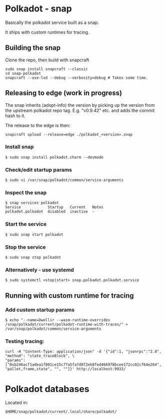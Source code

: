 # Polkadot - snap

Basically the polkadot service built as a snap.

It ships with custom runtimes for tracing.

## Building the snap
Clone the repo, then build with snapcraft

    sudo snap install snapcraft --classic
    cd snap-polkadot
    snapcraft --use-lxd --debug --verbosity=debug # Takes some time.

## Releasing to edge (work in progress)
The snap inherits (adopt-info) the version by picking up the version from the upstream polkadot repo tag.
E.g. "v0.9.42" etc. and adds the commit hash to it.

The release to the edge is then:

    snapcraft upload --release=edge ./polkadot_<version>.snap
    
### Install snap

    $ sudo snap install polkadot.charm --devmode

### Check/edit startup params

    $ sudo vi /var/snap/polkadot/common/service-arguments

### Inspect the snap

    $ snap services polkadot
    Service            Startup   Current   Notes
    polkadot.polkadot  disabled  inactive  -

### Start the service

    $ sudo snap start polkadot

### Stop the service

    $ sudo snap stop polkadot

### Alternatively - use systemd

    $ sudo systemctl <stop|start> snap.polkadot.polkadot.service 

## Running with custom runtime for tracing

### Add custom startup params
    $ echo "--name=Dwellir --wasm-runtime-overrides /snap/polkadot/current/polkadot-runtime-with-traces/" > /var/snap/polkadot/common/service-arguments

### Testing tracing:
    curl -H "Content-Type: application/json" -d '{"id":1, "jsonrpc":"2.0", "method": "state_traceBlock", \
    "params": ["0xb246acf1adea1f801ce15c77a5fa7d8f2eb8fed466978bcee172cc02cf64e264", "pallet,frame,state", "", ""]}' http://localhost:9933/


# Polkadot databases 

Located in: 

    $HOME/snap/polkadot/current/.local/share/polkadot/
